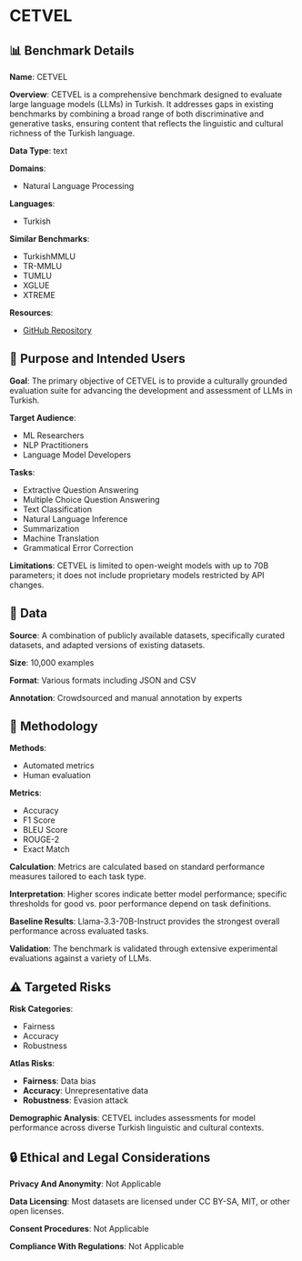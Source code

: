 # CETVEL

## 📊 Benchmark Details

**Name**: CETVEL

**Overview**: CETVEL is a comprehensive benchmark designed to evaluate large language models (LLMs) in Turkish. It addresses gaps in existing benchmarks by combining a broad range of both discriminative and generative tasks, ensuring content that reflects the linguistic and cultural richness of the Turkish language.

**Data Type**: text

**Domains**:
- Natural Language Processing

**Languages**:
- Turkish

**Similar Benchmarks**:
- TurkishMMLU
- TR-MMLU
- TUMLU
- XGLUE
- XTREME

**Resources**:
- [GitHub Repository](https://github.com/KUIS-AI/cetvel)

## 🎯 Purpose and Intended Users

**Goal**: The primary objective of CETVEL is to provide a culturally grounded evaluation suite for advancing the development and assessment of LLMs in Turkish.

**Target Audience**:
- ML Researchers
- NLP Practitioners
- Language Model Developers

**Tasks**:
- Extractive Question Answering
- Multiple Choice Question Answering
- Text Classification
- Natural Language Inference
- Summarization
- Machine Translation
- Grammatical Error Correction

**Limitations**: CETVEL is limited to open-weight models with up to 70B parameters; it does not include proprietary models restricted by API changes.

## 💾 Data

**Source**: A combination of publicly available datasets, specifically curated datasets, and adapted versions of existing datasets.

**Size**: 10,000 examples

**Format**: Various formats including JSON and CSV

**Annotation**: Crowdsourced and manual annotation by experts

## 🔬 Methodology

**Methods**:
- Automated metrics
- Human evaluation

**Metrics**:
- Accuracy
- F1 Score
- BLEU Score
- ROUGE-2
- Exact Match

**Calculation**: Metrics are calculated based on standard performance measures tailored to each task type.

**Interpretation**: Higher scores indicate better model performance; specific thresholds for good vs. poor performance depend on task definitions.

**Baseline Results**: Llama-3.3-70B-Instruct provides the strongest overall performance across evaluated tasks.

**Validation**: The benchmark is validated through extensive experimental evaluations against a variety of LLMs.

## ⚠️ Targeted Risks

**Risk Categories**:
- Fairness
- Accuracy
- Robustness

**Atlas Risks**:
- **Fairness**: Data bias
- **Accuracy**: Unrepresentative data
- **Robustness**: Evasion attack

**Demographic Analysis**: CETVEL includes assessments for model performance across diverse Turkish linguistic and cultural contexts.

## 🔒 Ethical and Legal Considerations

**Privacy And Anonymity**: Not Applicable

**Data Licensing**: Most datasets are licensed under CC BY-SA, MIT, or other open licenses.

**Consent Procedures**: Not Applicable

**Compliance With Regulations**: Not Applicable

